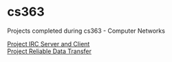 # cs363

Projects completed during cs363 - Computer Networks

[Project IRC Server and Client](https://github.com/wx002/cs363/tree/main/proj_IRC)\
[Project Reliable Data Transfer](https://github.com/wx002/cs363/tree/main/proj1_rdt)
